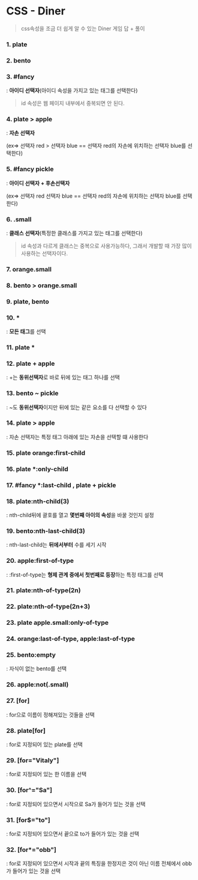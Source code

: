 # CSS - Diner 

> css속성을 조금 더 쉽게 알 수 있는 Diner 게임 답 + 풀이

### 1. plate

### 2. bento

### 3. #fancy

: **아이디 선택자**(아이디 속성을 가지고 있는 태그를 선택한다)

> id 속성은 웹 페이지 내부에서 중복되면 안 된다.

### 4. plate > apple 

: **자손 선택자**

(ex=> 선택자 red > 선택자 blue == 선택자 red의 자손에 위치하는 선택자 blue를 선택한다)

### 5. \#fancy pickle

: **아이디 선택자 + 후손선택자** 

(ex=> 선택자 red 선택자 blue == 선택자 red의 자손에 위치하는 선택자 blue를 선택한다)

### 6. .small

: **클래스 선택자**(특정한 클래스를 가지고 있는 태그를 선택한다)

> id 속성과 다르게 클래스는 중복으로 사용가능하다, 그래서 개발할 때 가장 많이 사용하는 선택자이다.

### 7. orange.small

### 8. bento > orange.small

### 9. plate, bento

### 10. * 

: **모든 태그**를 선택

### 11. plate *

### 12. plate + apple

: +는 **동위선택자**로 바로 뒤에 있는 태그 하나를 선택 

### 13. bento ~ pickle

: ~도 **동위선택자**이지만 뒤에 있는 같은 요소를 다 선택할 수 있다

### 14. plate > apple

: 자손 선택자는 특정 태그 아래에 있는 자손을 선택할 떄 사용한다 

### 15. plate orange:first-child

### 16. plate *:only-child

### 17. #fancy *:last-child , plate + pickle

### 18. plate:nth-child(3)

: nth-child뒤에 괄호를 열고 **몇번째 아이의 속성**을 바꿀 것인지 설정

### 19. bento:nth-last-child(3)

: nth-last-child는 **뒤에서부터** 수를 세기 시작

### 20. apple:first-of-type

: :first-of-type는 **형제 관계 중에서 첫번째로 등장**하는 특정 태그를 선택

### 21. plate:nth-of-type(2n)

### 22. plate:nth-of-type(2n+3)

### 23. plate apple.small:only-of-type

### 24. orange:last-of-type, apple:last-of-type

### 25. bento:empty

: 자식이 없는 bento를 선택 

### 26. apple:not(.small)

### 27. [for]

: for으로 이름이 정해져있는 것들을 선택

### 28. plate[for]

: for로 지정되어 있는 plate를 선택

### 29. [for="Vitaly"]

: for로 지정되어 있는 한 이름을 선택

### 30. [for^="Sa"]

: for로 지정되어 있으면서 시작으로 Sa가 들어가 있는 것을 선택

### 31. [for$="to"]

: for로 지정되어 있으면서 끝으로 to가 들어가 있는 것을 선택

### 32. [for*="obb"]

: for로 지정되어 있으면서 시작과 끝의 특징을 한정지은 것이 아닌 이름 전체에서 obb가 들어가 있는 것을 선택





